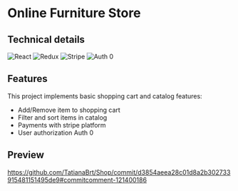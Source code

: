 # Online Furniture Store

## Technical details

![React](https://img.shields.io/badge/React-35495E?style=for-the-badge&logo=logoColor=4FC08D)
![Redux](https://img.shields.io/badge/Redux-468B97?style=for-the-badge&logo=logoColor=1D5B79)
![Stripe](https://img.shields.io/badge/Stripe-068FFF?style=for-the-badge&logo=logoColor=068FFF)
![Auth 0](https://img.shields.io/badge/JAuth0-000000?style=for-the-badge&logo=logoColor=000000)

## Features
This project implements basic shopping cart and catalog features:
* Add/Remove item to shopping cart
* Filter and sort items in catalog
* Payments with stripe platform
* User authorization Auth 0


## Preview
https://github.com/TatianaBrt/Shop/commit/d3854aeea28c01d8a2b302733915481151495de9#commitcomment-121400186

